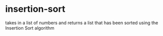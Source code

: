 # insertion-sort
takes in a list of numbers and returns a list that has been sorted using the Insertion Sort algorithm
